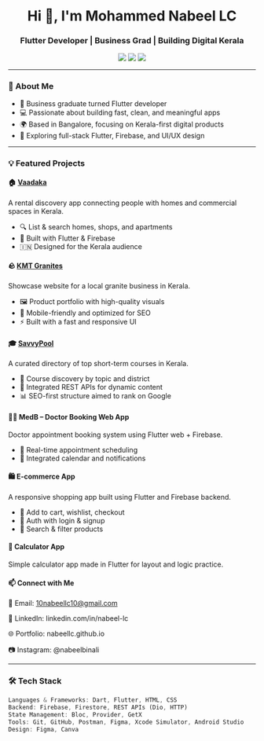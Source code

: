 <h1 align="center">Hi 👋, I'm Mohammed Nabeel LC</h1>
<h3 align="center">Flutter Developer | Business Grad | Building Digital Kerala</h3>

<p align="center">
  <img src="https://img.shields.io/badge/Flutter-02569B?style=for-the-badge&logo=flutter&logoColor=white"/>
  <img src="https://img.shields.io/badge/Firebase-FFCA28?style=for-the-badge&logo=firebase&logoColor=black"/>
  <img src="https://img.shields.io/badge/GitHub-181717?style=for-the-badge&logo=github&logoColor=white"/>
</p>

---

### 🚀 About Me
- 🧠 Business graduate turned Flutter developer  
- 💻 Passionate about building fast, clean, and meaningful apps  
- 🌍 Based in Bangalore, focusing on Kerala-first digital products  
- 🎯 Exploring full-stack Flutter, Firebase, and UI/UX design  

---

### 💡 Featured Projects

#### 🏠 [Vaadaka](https://github.com/nabeellc/vaadaka)
A rental discovery app connecting people with homes and commercial spaces in Kerala.  
- 🔍 List & search homes, shops, and apartments  
- 📱 Built with Flutter & Firebase  
- 🇮🇳 Designed for the Kerala audience

#### 🪨 [KMT Granites](https://keyyemtee.com)
Showcase website for a local granite business in Kerala.  
- 🖼️ Product portfolio with high-quality visuals  
- 📲 Mobile-friendly and optimized for SEO  
- ⚡ Built with a fast and responsive UI

#### 🎓 [SavvyPool](https://github.com/nabeellc/savvypool)
A curated directory of top short-term courses in Kerala.  
- 🧭 Course discovery by topic and district  
- 🔗 Integrated REST APIs for dynamic content  
- 📊 SEO-first structure aimed to rank on Google

#### 👨‍⚕️ MedB – Doctor Booking Web App
Doctor appointment booking system using Flutter web + Firebase.  
- 🏥 Real-time appointment scheduling  
- 📆 Integrated calendar and notifications  

#### 🛍️ E-commerce App
A responsive shopping app built using Flutter and Firebase backend.  
- 🛒 Add to cart, wishlist, checkout  
- 🔐 Auth with login & signup  
- 🔎 Search & filter products

#### 🧮 Calculator App
Simple calculator app made in Flutter for layout and logic practice.

#### 📫 Connect with Me

📧 Email: 10nabeellc10@gmail.com

🔗 LinkedIn: linkedin.com/in/nabeel-lc

🌐 Portfolio: nabeellc.github.io

📷 Instagram: @nabeelbinali

---

### 🛠️ Tech Stack

```dart
Languages & Frameworks: Dart, Flutter, HTML, CSS  
Backend: Firebase, Firestore, REST APIs (Dio, HTTP)  
State Management: Bloc, Provider, GetX  
Tools: Git, GitHub, Postman, Figma, Xcode Simulator, Android Studio  
Design: Figma, Canva  
